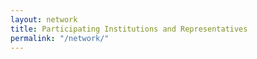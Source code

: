 ```yaml
---
layout: network
title: Participating Institutions and Representatives
permalink: "/network/"
---
```

